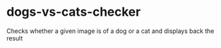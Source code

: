 # dogs-vs-cats-checker
Checks whether a given image is of a dog or a cat and displays back the result
